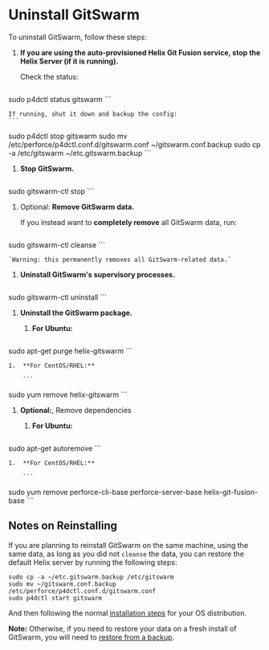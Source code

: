 # Uninstall GitSwarm

To uninstall GitSwarm, follow these steps:

1.  **If you are using the auto-provisioned Helix Git Fusion service, stop
    the Helix Server (if it is running).**

    Check the status:

    ```
sudo p4dctl status gitswarm
    ```

    If running, shut it down and backup the config:
    ```
sudo p4dctl stop gitswarm
sudo mv /etc/perforce/p4dctl.conf.d/gitswarm.conf ~/gitswarm.conf.backup
sudo cp -a /etc/gitswarm ~/etc.gitswarm.backup
    ```

1.  **Stop GitSwarm.**

    ```
sudo gitswarm-ctl stop
    ```

1.  Optional: **Remove GitSwarm data.**

    If you instead want to **completely remove** all GitSwarm data, run:

    ```
sudo gitswarm-ctl cleanse
    ```

    `Warning: this permanently removes all GitSwarm-related data.`

1.  **Uninstall GitSwarm's supervisory processes.**

    ```
sudo gitswarm-ctl uninstall
    ```

1.  **Uninstall the GitSwarm package.**

    1.  **For Ubuntu:**

        ```
sudo apt-get purge helix-gitswarm
        ```

    1.  **For CentOS/RHEL:**

        ```
sudo yum remove helix-gitswarm
        ```

1.  **Optional:**, Remove dependencies

    1.  **For Ubuntu:**

        ```
sudo apt-get autoremove
        ```

    1.  **For CentOS/RHEL:**

        ```
sudo yum remove perforce-cli-base perforce-server-base helix-git-fusion-base
        ```

## Notes on Reinstalling

If you are planning to reinstall GitSwarm on the same machine, using the
same data, as long as you did not `cleanse` the data, you can restore the
default Helix server by running the following steps:

```
sudo cp -a ~/etc.gitswarm.backup /etc/gitswarm
sudo mv ~/gitswarm.conf.backup /etc/perforce/p4dctl.conf.d/gitswarm.conf
sudo p4dctl start gitswarm
```

And then following the normal [installation steps](README.md) for your OS
distribution.

**Note:** Otherwise, if you need to restore your data on a fresh install of
GitSwarm, you will need to [restore from a
backup](../raketasks/backup_restore.md).
